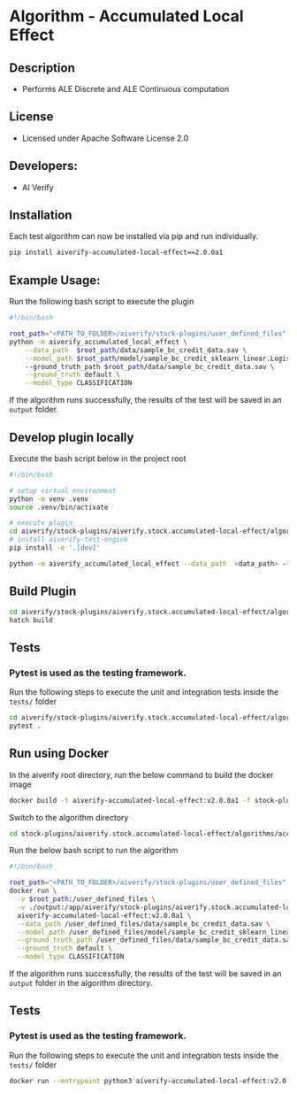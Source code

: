 # Algorithm - Accumulated Local Effect

## Description
* Performs ALE Discrete and ALE Continuous computation

## License
* Licensed under Apache Software License 2.0

## Developers:
* AI Verify

## Installation

Each test algorithm can now be installed via pip and run individually.

```sh
pip install aiverify-accumulated-local-effect==2.0.0a1
```

## Example Usage:

Run the following bash script to execute the plugin

```sh
#!/bin/bash

root_path="<PATH_TO_FOLDER>/aiverify/stock-plugins/user_defined_files"
python -m aiverify_accumulated_local_effect \
    --data_path  $root_path/data/sample_bc_credit_data.sav \
    --model_path $root_path/model/sample_bc_credit_sklearn_linear.LogisticRegression.sav \ 
    --ground_truth_path $root_path/data/sample_bc_credit_data.sav \
    --ground_truth default \
    --model_type CLASSIFICATION
```

If the algorithm runs successfully, the results of the test will be saved in an `output` folder. 

## Develop plugin locally

Execute the bash script below in the project root

```sh
#!/bin/bash

# setup virtual environment
python -m venv .venv
source .venv/bin/activate

# execute plugin
cd aiverify/stock-plugins/aiverify.stock.accumulated-local-effect/algorithms/accumulated_local_effect/
# install aiverify-test-engine 
pip install -e '.[dev]'

python -m aiverify_accumulated_local_effect --data_path  <data_path> --model_path <model_path> --ground_truth_path <ground_truth_path> --ground_truth <str> --model_type CLASSIFICATION --run_pipeline
```

## Build Plugin
```sh
cd aiverify/stock-plugins/aiverify.stock.accumulated-local-effect/algorithms/accumulated_local_effect/
hatch build
```

## Tests
### Pytest is used as the testing framework.
Run the following steps to execute the unit and integration tests inside the `tests/` folder

```sh
cd aiverify/stock-plugins/aiverify.stock.accumulated-local-effect/algorithms/accumulated_local_effect/
pytest .
```

## Run using Docker
In the aiverify root directory, run the below command to build the docker image
```sh
docker build -t aiverify-accumulated-local-effect:v2.0.0a1 -f stock-plugins/aiverify.stock.accumulated-local-effect/algorithms/accumulated_local_effect/Dockerfile .
```

Switch to the algorithm directory
```sh
cd stock-plugins/aiverify.stock.accumulated-local-effect/algorithms/accumulated_local_effect/
```

Run the below bash script to run the algorithm
```sh
#!/bin/bash

root_path="<PATH_TO_FOLDER>/aiverify/stock-plugins/user_defined_files"
docker run \
  -v $root_path:/user_defined_files \
  -v ./output:/app/aiverify/stock-plugins/aiverify.stock.accumulated-local-effect/algorithms/accumulated_local_effect/output \
  aiverify-accumulated-local-effect:v2.0.0a1 \
  --data_path /user_defined_files/data/sample_bc_credit_data.sav \
  --model_path /user_defined_files/model/sample_bc_credit_sklearn_linear.LogisticRegression.sav \
  --ground_truth_path /user_defined_files/data/sample_bc_credit_data.sav \
  --ground_truth default \
  --model_type CLASSIFICATION 
```
If the algorithm runs successfully, the results of the test will be saved in an `output` folder in the algorithm directory.

## Tests
### Pytest is used as the testing framework.
Run the following steps to execute the unit and integration tests inside the `tests/` folder
```sh
docker run --entrypoint python3 aiverify-accumulated-local-effect:v2.0.0a1 -m pytest .
```
